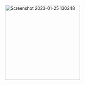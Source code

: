 <img width="245" alt="Screenshot 2023-01-25 130248" src="https://user-images.githubusercontent.com/113659870/214659216-9f7943b4-b790-431b-9e8c-b318e0c699e2.png">
